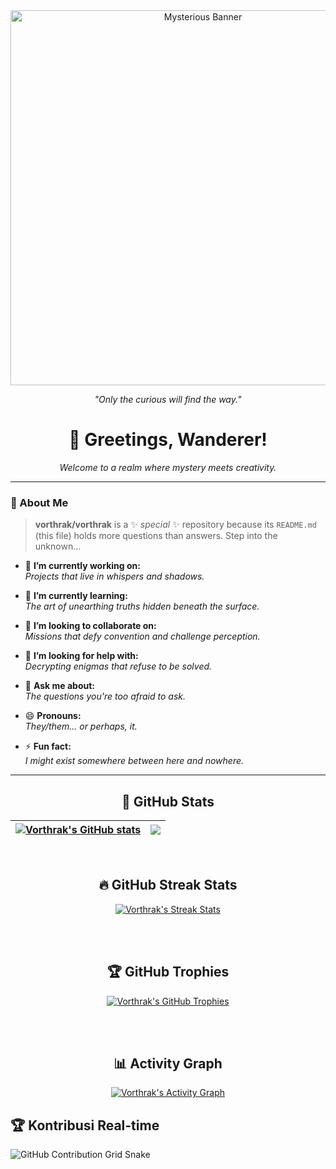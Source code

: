 <div align="center"> <img src="https://media3.giphy.com/media/v1.Y2lkPTc5MGI3NjExMzdpaGp0OWY5aGNhbHR1Y2VidmRubnMzd2E2NDBmbms3eG9kbnV4cCZlcD12MV9pbnRlcm5hbF9naWZfYnlfaWQmY3Q9Zw/pVGsAWjzvXcZW4ZBTE/giphy.webp" alt="Mysterious Banner" width="600px"> <p><em>"Only the curious will find the way."</em></p> </div>
<div align="center">
  <h1>👋 Greetings, Wanderer!</h1>
  <p><em>Welcome to a realm where mystery meets creativity.</em></p>
</div>

---

### 🌌 About Me  
> **vorthrak/vorthrak** is a ✨ _special_ ✨ repository because its `README.md` (this file) holds more questions than answers. Step into the unknown...  

- 🔭 **I’m currently working on:**  
  *Projects that live in whispers and shadows.*  

- 🌱 **I’m currently learning:**  
  *The art of unearthing truths hidden beneath the surface.*  

- 👯 **I’m looking to collaborate on:**  
  *Missions that defy convention and challenge perception.*  

- 🤔 **I’m looking for help with:**  
  *Decrypting enigmas that refuse to be solved.*  

- 💬 **Ask me about:**  
  *The questions you're too afraid to ask.*  

- 😄 **Pronouns:**  
  *They/them... or perhaps, it.*  

- ⚡ **Fun fact:**  
  *I might exist somewhere between here and nowhere.*  

---

<div align="center">
  
  ## 🚀 GitHub Stats
  
  | <a href="https://github.com/anuraghazra/github-readme-stats"><img align="center" src="https://github-readme-stats.vercel.app/api?username=vorthrak&show_icons=true&include_all_commits=true&theme=tokyonight&hide_border=true" alt="Vorthrak's GitHub stats" /></a> | <a href="https://github.com/anuraghazra/github-readme-stats"><img align="center" src="https://github-readme-stats.vercel.app/api/top-langs/?username=vorthrak&layout=compact&theme=tokyonight&hide_border=true" /></a> |
  | ------------- | ------------- |

  <br/>

  ## 🔥 GitHub Streak Stats
  
  <a href="https://github.com/DenverCoder1/github-readme-streak-stats">
    <img align="center" src="https://github-readme-streak-stats.herokuapp.com/?user=vorthrak&theme=tokyonight&hide_border=true" alt="Vorthrak's Streak Stats" />
  </a>

  <br/><br/>

  ## 🏆 GitHub Trophies
  
  <a href="https://github.com/ryo-ma/github-profile-trophy">
    <img src="https://github-profile-trophy.vercel.app/?username=vorthrak&theme=onedark&no-frame=true&column=4" alt="Vorthrak's GitHub Trophies" />
  </a>

  <br/><br/>

  ## 📊 Activity Graph
  
  <a href="https://github.com/Ashutosh00710/github-readme-activity-graph">
    <img src="https://github-readme-activity-graph.vercel.app/graph?username=vorthrak&theme=tokyo-night&hide_border=true" alt="Vorthrak's Activity Graph" />
  </a>

</div>

## 🏆 Kontribusi Real-time  

![GitHub Contribution Grid Snake](https://github.com/vorhrak/vorhrak/blob/output/github-contribution-grid-snake.svg)






